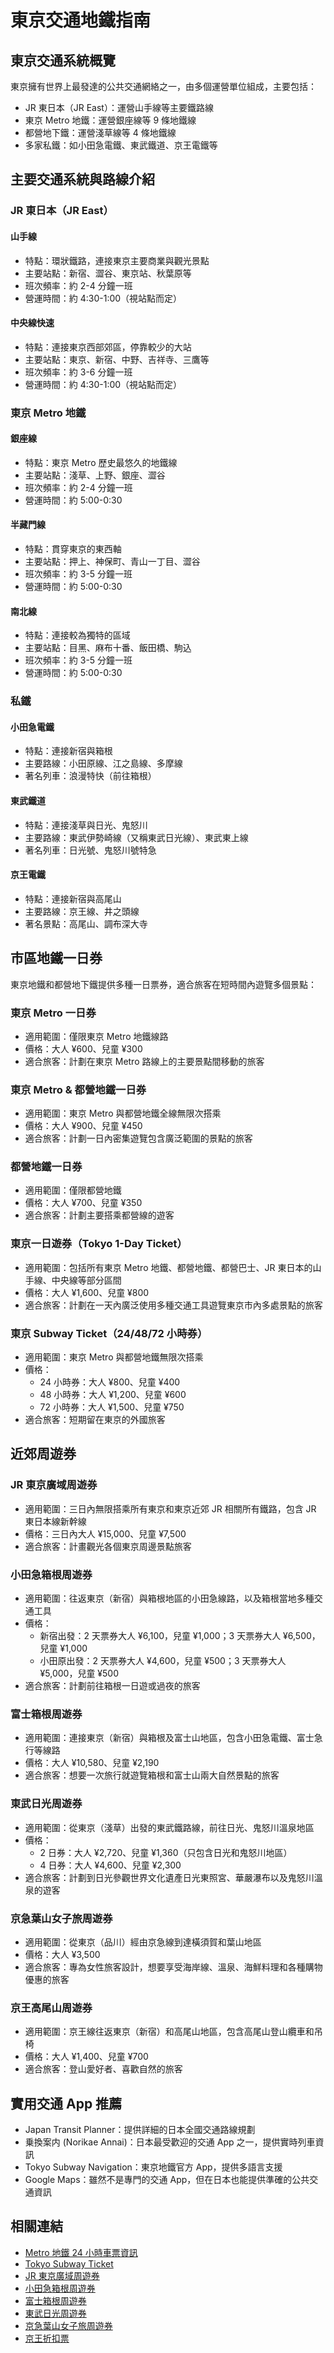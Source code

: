 # 東京交通地鐵指南

## 東京交通系統概覽

東京擁有世界上最發達的公共交通網絡之一，由多個運營單位組成，主要包括：

- JR 東日本（JR East）：運營山手線等主要鐵路線
- 東京 Metro 地鐵：運營銀座線等 9 條地鐵線
- 都營地下鐵：運營淺草線等 4 條地鐵線
- 多家私鐵：如小田急電鐵、東武鐵道、京王電鐵等

## 主要交通系統與路線介紹

### JR 東日本（JR East）

#### 山手線

- 特點：環狀鐵路，連接東京主要商業與觀光景點
- 主要站點：新宿、澀谷、東京站、秋葉原等
- 班次頻率：約 2-4 分鐘一班
- 營運時間：約 4:30-1:00（視站點而定）

#### 中央線快速

- 特點：連接東京西部郊區，停靠較少的大站
- 主要站點：東京、新宿、中野、吉祥寺、三鷹等
- 班次頻率：約 3-6 分鐘一班
- 營運時間：約 4:30-1:00（視站點而定）

### 東京 Metro 地鐵

#### 銀座線

- 特點：東京 Metro 歷史最悠久的地鐵線
- 主要站點：淺草、上野、銀座、澀谷
- 班次頻率：約 2-4 分鐘一班
- 營運時間：約 5:00-0:30

#### 半藏門線

- 特點：貫穿東京的東西軸
- 主要站點：押上、神保町、青山一丁目、澀谷
- 班次頻率：約 3-5 分鐘一班
- 營運時間：約 5:00-0:30

#### 南北線

- 特點：連接較為獨特的區域
- 主要站點：目黑、麻布十番、飯田橋、駒込
- 班次頻率：約 3-5 分鐘一班
- 營運時間：約 5:00-0:30

### 私鐵

#### 小田急電鐵

- 特點：連接新宿與箱根
- 主要路線：小田原線、江之島線、多摩線
- 著名列車：浪漫特快（前往箱根）

#### 東武鐵道

- 特點：連接淺草與日光、鬼怒川
- 主要路線：東武伊勢崎線（又稱東武日光線）、東武東上線
- 著名列車：日光號、鬼怒川號特急

#### 京王電鐵

- 特點：連接新宿與高尾山
- 主要路線：京王線、井之頭線
- 著名景點：高尾山、調布深大寺

## 市區地鐵一日券

東京地鐵和都營地下鐵提供多種一日票券，適合旅客在短時間內遊覽多個景點：

### 東京 Metro 一日券

- 適用範圍：僅限東京 Metro 地鐵線路
- 價格：大人 ¥600、兒童 ¥300
- 適合旅客：計劃在東京 Metro 路線上的主要景點間移動的旅客

### 東京 Metro & 都營地鐵一日券

- 適用範圍：東京 Metro 與都營地鐵全線無限次搭乘
- 價格：大人 ¥900、兒童 ¥450
- 適合旅客：計劃一日內密集遊覽包含廣泛範圍的景點的旅客

### 都營地鐵一日券

- 適用範圍：僅限都營地鐵
- 價格：大人 ¥700、兒童 ¥350
- 適合旅客：計劃主要搭乘都營線的遊客

### 東京一日遊券（Tokyo 1-Day Ticket）

- 適用範圍：包括所有東京 Metro 地鐵、都營地鐵、都營巴士、JR 東日本的山手線、中央線等部分區間
- 價格：大人 ¥1,600、兒童 ¥800
- 適合旅客：計劃在一天內廣泛使用多種交通工具遊覽東京市內多處景點的旅客

### 東京 Subway Ticket（24/48/72 小時券）

- 適用範圍：東京 Metro 與都營地鐵無限次搭乘
- 價格：
  - 24 小時券：大人 ¥800、兒童 ¥400
  - 48 小時券：大人 ¥1,200、兒童 ¥600
  - 72 小時券：大人 ¥1,500、兒童 ¥750
- 適合旅客：短期留在東京的外國旅客

## 近郊周遊券

### JR 東京廣域周遊券

- 適用範圍：三日內無限搭乘所有東京和東京近郊 JR 相關所有鐵路，包含 JR 東日本線新幹線
- 價格：三日內大人 ¥15,000、兒童 ¥7,500
- 適合旅客：計畫觀光各個東京周邊景點旅客

### 小田急箱根周遊券

- 適用範圍：往返東京（新宿）與箱根地區的小田急線路，以及箱根當地多種交通工具
- 價格：
  - 新宿出發：2 天票券大人 ¥6,100，兒童 ¥1,000；3 天票券大人 ¥6,500，兒童 ¥1,000
  - 小田原出發：2 天票券大人 ¥4,600，兒童 ¥500；3 天票券大人 ¥5,000，兒童 ¥500
- 適合旅客：計劃前往箱根一日遊或過夜的旅客

### 富士箱根周遊券

- 適用範圍：連接東京（新宿）與箱根及富士山地區，包含小田急電鐵、富士急行等線路
- 價格：大人 ¥10,580、兒童 ¥2,190
- 適合旅客：想要一次旅行就遊覽箱根和富士山兩大自然景點的旅客

### 東武日光周遊券

- 適用範圍：從東京（淺草）出發的東武鐵路線，前往日光、鬼怒川溫泉地區
- 價格：
  - 2 日券：大人 ¥2,720、兒童 ¥1,360（只包含日光和鬼怒川地區）
  - 4 日券：大人 ¥4,600、兒童 ¥2,300
- 適合旅客：計劃到日光參觀世界文化遺產日光東照宮、華嚴瀑布以及鬼怒川溫泉的遊客

### 京急葉山女子旅周遊券

- 適用範圍：從東京（品川）經由京急線到達橫須賀和葉山地區
- 價格：大人 ¥3,500
- 適合旅客：專為女性旅客設計，想要享受海岸線、溫泉、海鮮料理和各種購物優惠的旅客

### 京王高尾山周遊券

- 適用範圍：京王線往返東京（新宿）和高尾山地區，包含高尾山登山纜車和吊椅
- 價格：大人 ¥1,400、兒童 ¥700
- 適合旅客：登山愛好者、喜歡自然的旅客

## 實用交通 App 推薦

- Japan Transit Planner：提供詳細的日本全國交通路線規劃
- 乗換案内 (Norikae Annai)：日本最受歡迎的交通 App 之一，提供實時列車資訊
- Tokyo Subway Navigation：東京地鐵官方 App，提供多語言支援
- Google Maps：雖然不是專門的交通 App，但在日本也能提供準確的公共交通資訊

## 相關連結

- [Metro 地鐵 24 小時車票資訊](https://www.tokyometro.jp/tcn/ticket/1day/index.html)
- [Tokyo Subway Ticket](https://www.tokyometro.jp/tcn/ticket/travel/index.html)
- [JR 東京廣域周遊券](https://www.jreast.co.jp/multi/zh-CHT/pass/tokyowidepass.html)
- [小田急箱根周遊券](https://www.odakyu.jp/tc/passes/hakone/)
- [富士箱根周遊券](https://www.odakyu.jp/tc/passes/fujihakone/)
- [東武日光周遊券](https://www.tobu.co.jp/tcn/ticket/nikko/all.html)
- [京急葉山女子旅周遊券](https://www.keikyu.co.jp/visit/otoku/otoku_hayamagirl/)
- [京王折扣票](https://www.keio.co.jp/global/tickets/discount/)
